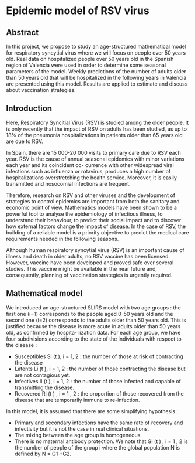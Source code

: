 # Epidemic model of RSV virus 
## Abstract
In this project, we propose to study an age-structured mathematical model for respiratory syncytial virus where we will focus on people over 50 years old. Real data on hospitalized people over 50 years old in the Spanish region of Valencia were used in order to determine some seasonal parameters of the model.
Weekly predictions of the number of adults older than 50
years old that will be hospitalized in the following years in Valencia are presented using this model. Results
are applied to estimate and discuss about vaccination strategies.

## Introduction
Here, Respiratory Syncitial Virus (RSV) is studied among the older people.
It is only recently that the impact of RSV on adults has been studied, as up to 18% of the pneumonia
hospitalizations in patients older than 65 years old are due to RSV. 

In Spain, there are 15 000-20 000 visits to primary care due to RSV each year.
RSV is the cause of annual seasonal epidemics with minor variations each year and its coincident oc-
currence with other widespread viral infections such as influenza or rotavirus, produces a high number of
hospitalizations overstretching the health service. Moreover, it is easily transmitted and nosocomial infections are frequent.

Therefore, research on RSV and other viruses and the development of strategies to control epidemics are
important from both the sanitary and economic point of view.
Mathematics models have been shown to be a powerful tool to analyse the epidemiology of infectious
illness, to understand their behaviour, to predict their social impact and to discover how external factors
change the impact of disease. In the case of RSV, the building of a reliable model is a priority objective to
predict the medical care requirements needed in the following seasons.

Although human respiratory syncytial virus (RSV) is an important cause of illness and death in older
adults, no RSV vaccine has been licensed. However, vaccine have been developed and proved safe over
several studies. This vaccine might be available in the near future and, consequently, planning of vaccination
strategies is urgently required.

## Mathematical model
We introduced an age-structured SLIRS model with two age groups : the first one (i=1) corresponds to the
people aged 0-50 years old and the second one (i=2) corresponds to the adults older than 50 years old.
This is justified because the disease is more acute in adults older than 50 years old, as confirmed by hospita-
lization data. For each age group, we have four subdivisions according to the state of the individuals with
respect to the disease :
-  Susceptibles Si (t ), i = 1, 2 : the number of those at risk of contracting the disease
-  Latents Li (t ), i = 1, 2 : the number of those contracting the disease but are not contagious yet.
-  Infectives Ii (t ), i = 1, 2 : the number of those infected and capable of transmitting the disease.
-  Recovered Ri (t ) , i = 1 , 2 : the proportion of those recovered from the disease that are temporarily
immune to re-infection.


In this model, it is assumed that there are some simplifying hypothesis :

-  Primary and secondary infections have the same rate of recovery and infectivity but it is not the case
in real clinical situations.
-  The mixing between the age group is homogeneous.
-  There is no maternal antibody protection.
We note that Gi (t ) , i = 1 , 2 is the number of people of the group i where the global population N is defined by
N = G1 +G2.

